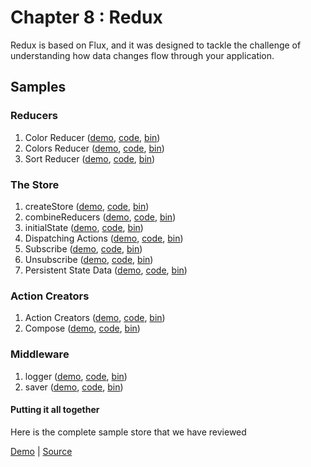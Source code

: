Chapter 8 : Redux
==================
Redux is based on Flux, and it was designed to tackle the challenge of understanding how data changes
flow through your application.

Samples
--------

### Reducers

  1. Color Reducer ([demo](https://rawgit.com/MoonHighway/learning-react/update-localize-samples/chapter-08/01-reducers/01-reducers.html), [code](http://github.com/MoonHighway/learning-react/blob/update-localize-samples/chapter-08/01-reducers/01-reducers.html), [bin](http://jsbin.com/wezaxew/1/edit?js,output))
  2. Colors Reducer ([demo](https://rawgit.com/MoonHighway/learning-react/update-localize-samples/chapter-08/01-reducers/02-reducers.html), [code](http://github.com/MoonHighway/learning-react/blob/update-localize-samples/chapter-08/01-reducers/02-reducers.html), [bin](http://jsbin.com/wezaxew/2/edit?js,output))
  3. Sort Reducer ([demo](https://rawgit.com/MoonHighway/learning-react/update-localize-samples/chapter-08/01-reducers/03-reducers.html), [code](http://github.com/MoonHighway/learning-react/blob/update-localize-samples/chapter-08/01-reducers/03-reducers.html), [bin](http://jsbin.com/wezaxew/3/edit?js,output))

### The Store

  1. createStore ([demo](https://rawgit.com/MoonHighway/learning-react/update-localize-samples/chapter-08/02-the-store/01-store.html), [code](http://github.com/MoonHighway/learning-react/blob/update-localize-samples/chapter-08/02-the-store/01-store.html), [bin](http://jsbin.com/wajuju/1/edit?js,output))
  2. combineReducers ([demo](https://rawgit.com/MoonHighway/learning-react/update-localize-samples/chapter-08/02-the-store/02-store.html), [code](http://github.com/MoonHighway/learning-react/blob/update-localize-samples/chapter-08/02-the-store/02-store.html), [bin](http://jsbin.com/wajuju/2/edit?js,output))
  3. initialState ([demo](https://rawgit.com/MoonHighway/learning-react/update-localize-samples/chapter-08/02-the-store/03-store.html), [code](http://github.com/MoonHighway/learning-react/blob/update-localize-samples/chapter-08/02-the-store/03-store.html), [bin](http://jsbin.com/wajuju/3/edit?js,output))
  4. Dispatching Actions ([demo](https://rawgit.com/MoonHighway/learning-react/update-localize-samples/chapter-08/02-the-store/04-store.html), [code](http://github.com/MoonHighway/learning-react/blob/update-localize-samples/chapter-08/02-the-store/04-store.html), [bin](http://jsbin.com/wajuju/4/edit?js,output))
  5. Subscribe ([demo](https://rawgit.com/MoonHighway/learning-react/update-localize-samples/chapter-08/02-the-store/05-store.html), [code](http://github.com/MoonHighway/learning-react/blob/update-localize-samples/chapter-08/02-the-store/05-store.html), [bin](http://jsbin.com/wajuju/5/edit?js,output))
  6. Unsubscribe ([demo](https://rawgit.com/MoonHighway/learning-react/update-localize-samples/chapter-08/02-the-store/06-store.html), [code](http://github.com/MoonHighway/learning-react/blob/update-localize-samples/chapter-08/02-the-store/06-store.html), [bin](http://jsbin.com/wajuju/6/edit?js,output))
  7. Persistent State Data ([demo](https://rawgit.com/MoonHighway/learning-react/update-localize-samples/chapter-08/02-the-store/07-store.html), [code](http://github.com/MoonHighway/learning-react/blob/update-localize-samples/chapter-08/02-the-store/07-store.html), [bin](http://jsbin.com/wajuju/7/edit?js,output))

### Action Creators

  1. Action Creators ([demo](https://rawgit.com/MoonHighway/learning-react/update-localize-samples/chapter-08/03-action-creators/01-action-creators.html), [code](http://github.com/MoonHighway/learning-react/blob/update-localize-samples/chapter-08/03-action-creators/01-action-creators.html), [bin](http://jsbin.com/ceweboj/1/edit?js,output))
  2. Compose ([demo](https://rawgit.com/MoonHighway/learning-react/update-localize-samples/chapter-08/03-action-creators/02-action-creators.html), [code](http://github.com/MoonHighway/learning-react/blob/update-localize-samples/chapter-08/03-action-creators/02-action-creators.html), [bin](http://jsbin.com/ceweboj/2/edit?js,output))

### Middleware

  1. logger ([demo](https://rawgit.com/MoonHighway/learning-react/update-localize-samples/chapter-08/04-middleware/01-middleware.html), [code](http://github.com/MoonHighway/learning-react/blob/update-localize-samples/chapter-08/04-middleware/01-middleware.html), [bin](http://jsbin.com/fuvezi/1/edit?js,output))
  2. saver ([demo](https://rawgit.com/MoonHighway/learning-react/update-localize-samples/chapter-08/04-middleware/02-middleware.html), [code](http://github.com/MoonHighway/learning-react/blob/update-localize-samples/chapter-08/04-middleware/02-middleware.html), [bin](http://jsbin.com/fuvezi/2/edit?js,output))

#### Putting it all together
Here is the complete sample store that we have reviewed

[Demo](https://rawgit.com/MoonHighway/learning-react/master/chapter-08/color-organizer-redux/dist/index.html) |
[Source](https://github.com/MoonHighway/learning-react/blob/master/chapter-08/color-organizer-redux)
